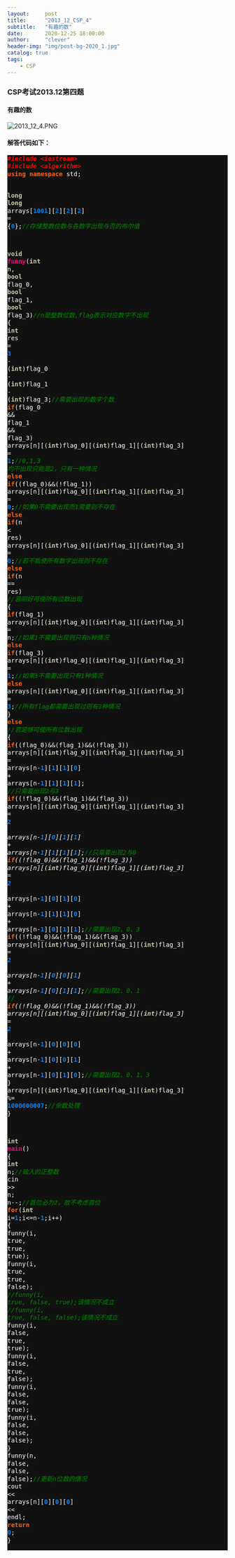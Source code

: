 ```yaml
---
layout:     post
title:      "2013_12_CSP_4"
subtitle:   "有趣的数"
date:       2020-12-25 18:00:00
author:     "clever"
header-img: "img/post-bg-2020_1.jpg"
catalog: true
tags:
    - CSP
---
```




### CSP考试2013.12第四题

#### 有趣的数

![2013_12_4.PNG](/CSP/2013_12_4.PNG)

#### 解答代码如下：

<div class="highlight" style="background: #111111"><pre style="line-height: 125%"><span style="color: #ff0007; font-weight: bold; font-style: italic; background-color: #0f140f">#include &lt;iostream&gt;</span>
<span style="color: #ff0007; font-weight: bold; font-style: italic; background-color: #0f140f">#include &lt;algorithm&gt;</span>
<span style="color: #fb660a; font-weight: bold">using</span> <span style="color: #fb660a; font-weight: bold">namespace</span> <span style="color: #ffffff">std;</span>

<span style="color: #cdcaa9; font-weight: bold">long</span> <span style="color: #cdcaa9; font-weight: bold">long</span> <span style="color: #ffffff">arrays[</span><span style="color: #0086f7; font-weight: bold">1001</span><span style="color: #ffffff">][</span><span style="color: #0086f7; font-weight: bold">2</span><span style="color: #ffffff">][</span><span style="color: #0086f7; font-weight: bold">2</span><span style="color: #ffffff">][</span><span style="color: #0086f7; font-weight: bold">2</span><span style="color: #ffffff">]</span> <span style="color: #ffffff">=</span> <span style="color: #ffffff">{</span><span style="color: #0086f7; font-weight: bold">0</span><span style="color: #ffffff">};</span><span style="color: #008800; font-style: italic; background-color: #0f140f">//存储整数位数与各数字出现与否的布尔值</span>

<span style="color: #cdcaa9; font-weight: bold">void</span> <span style="color: #ff0086; font-weight: bold">funny</span><span style="color: #ffffff">(</span><span style="color: #cdcaa9; font-weight: bold">int</span> <span style="color: #ffffff">n,</span> <span style="color: #cdcaa9; font-weight: bold">bool</span> <span style="color: #ffffff">flag_0,</span> <span style="color: #cdcaa9; font-weight: bold">bool</span> <span style="color: #ffffff">flag_1,</span> <span style="color: #cdcaa9; font-weight: bold">bool</span> <span style="color: #ffffff">flag_3)</span><span style="color: #008800; font-style: italic; background-color: #0f140f">//n是整数位数,flag表示对应数字不出现</span>
<span style="color: #ffffff">{</span>
    <span style="color: #cdcaa9; font-weight: bold">int</span> <span style="color: #ffffff">res</span> <span style="color: #ffffff">=</span> <span style="color: #0086f7; font-weight: bold">3</span> <span style="color: #ffffff">-</span> <span style="color: #ffffff">(</span><span style="color: #cdcaa9; font-weight: bold">int</span><span style="color: #ffffff">)flag_0</span> <span style="color: #ffffff">-</span> <span style="color: #ffffff">(</span><span style="color: #cdcaa9; font-weight: bold">int</span><span style="color: #ffffff">)flag_1</span> <span style="color: #ffffff">-</span> <span style="color: #ffffff">(</span><span style="color: #cdcaa9; font-weight: bold">int</span><span style="color: #ffffff">)flag_3;</span><span style="color: #008800; font-style: italic; background-color: #0f140f">//需要出现的数字个数</span>
    <span style="color: #fb660a; font-weight: bold">if</span><span style="color: #ffffff">(flag_0</span> <span style="color: #ffffff">&amp;&amp;</span> <span style="color: #ffffff">flag_1</span> <span style="color: #ffffff">&amp;&amp;</span> <span style="color: #ffffff">flag_3)</span> <span style="color: #ffffff">arrays[n][(</span><span style="color: #cdcaa9; font-weight: bold">int</span><span style="color: #ffffff">)flag_0][(</span><span style="color: #cdcaa9; font-weight: bold">int</span><span style="color: #ffffff">)flag_1][(</span><span style="color: #cdcaa9; font-weight: bold">int</span><span style="color: #ffffff">)flag_3]</span> <span style="color: #ffffff">=</span> <span style="color: #0086f7; font-weight: bold">1</span><span style="color: #ffffff">;</span><span style="color: #008800; font-style: italic; background-color: #0f140f">//0,1,3 均不出现只能是2，只有一种情况</span>
    <span style="color: #fb660a; font-weight: bold">else</span> <span style="color: #fb660a; font-weight: bold">if</span><span style="color: #ffffff">((flag_0)&amp;&amp;(!flag_1))</span> <span style="color: #ffffff">arrays[n][(</span><span style="color: #cdcaa9; font-weight: bold">int</span><span style="color: #ffffff">)flag_0][(</span><span style="color: #cdcaa9; font-weight: bold">int</span><span style="color: #ffffff">)flag_1][(</span><span style="color: #cdcaa9; font-weight: bold">int</span><span style="color: #ffffff">)flag_3]</span> <span style="color: #ffffff">=</span> <span style="color: #0086f7; font-weight: bold">0</span><span style="color: #ffffff">;</span><span style="color: #008800; font-style: italic; background-color: #0f140f">//如果0不需要出现而1需要则不存在</span>
    <span style="color: #fb660a; font-weight: bold">else</span> <span style="color: #fb660a; font-weight: bold">if</span><span style="color: #ffffff">(n</span> <span style="color: #ffffff">&lt;</span> <span style="color: #ffffff">res)</span> <span style="color: #ffffff">arrays[n][(</span><span style="color: #cdcaa9; font-weight: bold">int</span><span style="color: #ffffff">)flag_0][(</span><span style="color: #cdcaa9; font-weight: bold">int</span><span style="color: #ffffff">)flag_1][(</span><span style="color: #cdcaa9; font-weight: bold">int</span><span style="color: #ffffff">)flag_3]</span> <span style="color: #ffffff">=</span> <span style="color: #0086f7; font-weight: bold">0</span><span style="color: #ffffff">;</span><span style="color: #008800; font-style: italic; background-color: #0f140f">//若不能使所有数字出现则不存在</span>
    <span style="color: #fb660a; font-weight: bold">else</span> <span style="color: #fb660a; font-weight: bold">if</span><span style="color: #ffffff">(n</span> <span style="color: #ffffff">==</span> <span style="color: #ffffff">res)</span> <span style="color: #008800; font-style: italic; background-color: #0f140f">//若刚好可使所有位数出现</span>
    <span style="color: #ffffff">{</span>
            <span style="color: #fb660a; font-weight: bold">if</span><span style="color: #ffffff">(flag_1)</span> <span style="color: #ffffff">arrays[n][(</span><span style="color: #cdcaa9; font-weight: bold">int</span><span style="color: #ffffff">)flag_0][(</span><span style="color: #cdcaa9; font-weight: bold">int</span><span style="color: #ffffff">)flag_1][(</span><span style="color: #cdcaa9; font-weight: bold">int</span><span style="color: #ffffff">)flag_3]</span> <span style="color: #ffffff">=</span> <span style="color: #ffffff">n;</span><span style="color: #008800; font-style: italic; background-color: #0f140f">//如果1不需要出现则只有n种情况</span>
            <span style="color: #fb660a; font-weight: bold">else</span> <span style="color: #fb660a; font-weight: bold">if</span><span style="color: #ffffff">(flag_3)</span> <span style="color: #ffffff">arrays[n][(</span><span style="color: #cdcaa9; font-weight: bold">int</span><span style="color: #ffffff">)flag_0][(</span><span style="color: #cdcaa9; font-weight: bold">int</span><span style="color: #ffffff">)flag_1][(</span><span style="color: #cdcaa9; font-weight: bold">int</span><span style="color: #ffffff">)flag_3]</span> <span style="color: #ffffff">=</span> <span style="color: #0086f7; font-weight: bold">1</span><span style="color: #ffffff">;</span><span style="color: #008800; font-style: italic; background-color: #0f140f">//如果3不需要出现只有1种情况</span>
            <span style="color: #fb660a; font-weight: bold">else</span> <span style="color: #ffffff">arrays[n][(</span><span style="color: #cdcaa9; font-weight: bold">int</span><span style="color: #ffffff">)flag_0][(</span><span style="color: #cdcaa9; font-weight: bold">int</span><span style="color: #ffffff">)flag_1][(</span><span style="color: #cdcaa9; font-weight: bold">int</span><span style="color: #ffffff">)flag_3]</span> <span style="color: #ffffff">=</span> <span style="color: #0086f7; font-weight: bold">3</span><span style="color: #ffffff">;</span><span style="color: #008800; font-style: italic; background-color: #0f140f">//所有flag都需要出现过则有3种情况</span>
    <span style="color: #ffffff">}</span>
    <span style="color: #fb660a; font-weight: bold">else</span> <span style="color: #008800; font-style: italic; background-color: #0f140f">//若足够可使所有位数出现</span>
    <span style="color: #ffffff">{</span>
        <span style="color: #fb660a; font-weight: bold">if</span><span style="color: #ffffff">((flag_0)&amp;&amp;(flag_1)&amp;&amp;(!flag_3))</span> <span style="color: #ffffff">arrays[n][(</span><span style="color: #cdcaa9; font-weight: bold">int</span><span style="color: #ffffff">)flag_0][(</span><span style="color: #cdcaa9; font-weight: bold">int</span><span style="color: #ffffff">)flag_1][(</span><span style="color: #cdcaa9; font-weight: bold">int</span><span style="color: #ffffff">)flag_3]</span> <span style="color: #ffffff">=</span> <span style="color: #ffffff">arrays[n-</span><span style="color: #0086f7; font-weight: bold">1</span><span style="color: #ffffff">][</span><span style="color: #0086f7; font-weight: bold">1</span><span style="color: #ffffff">][</span><span style="color: #0086f7; font-weight: bold">1</span><span style="color: #ffffff">][</span><span style="color: #0086f7; font-weight: bold">0</span><span style="color: #ffffff">]</span> <span style="color: #ffffff">+</span> <span style="color: #ffffff">arrays[n-</span><span style="color: #0086f7; font-weight: bold">1</span><span style="color: #ffffff">][</span><span style="color: #0086f7; font-weight: bold">1</span><span style="color: #ffffff">][</span><span style="color: #0086f7; font-weight: bold">1</span><span style="color: #ffffff">][</span><span style="color: #0086f7; font-weight: bold">1</span><span style="color: #ffffff">];</span> <span style="color: #008800; font-style: italic; background-color: #0f140f">//只需要出现2与3</span>
        <span style="color: #fb660a; font-weight: bold">if</span><span style="color: #ffffff">((!flag_0)&amp;&amp;(flag_1)&amp;&amp;(flag_3))</span> <span style="color: #ffffff">arrays[n][(</span><span style="color: #cdcaa9; font-weight: bold">int</span><span style="color: #ffffff">)flag_0][(</span><span style="color: #cdcaa9; font-weight: bold">int</span><span style="color: #ffffff">)flag_1][(</span><span style="color: #cdcaa9; font-weight: bold">int</span><span style="color: #ffffff">)flag_3]</span> <span style="color: #ffffff">=</span> <span style="color: #0086f7; font-weight: bold">2</span> <span style="color: #ffffff">*</span> <span style="color: #ffffff">arrays[n-</span><span style="color: #0086f7; font-weight: bold">1</span><span style="color: #ffffff">][</span><span style="color: #0086f7; font-weight: bold">0</span><span style="color: #ffffff">][</span><span style="color: #0086f7; font-weight: bold">1</span><span style="color: #ffffff">][</span><span style="color: #0086f7; font-weight: bold">1</span><span style="color: #ffffff">]</span> <span style="color: #ffffff">+</span> <span style="color: #ffffff">arrays[n-</span><span style="color: #0086f7; font-weight: bold">1</span><span style="color: #ffffff">][</span><span style="color: #0086f7; font-weight: bold">1</span><span style="color: #ffffff">][</span><span style="color: #0086f7; font-weight: bold">1</span><span style="color: #ffffff">][</span><span style="color: #0086f7; font-weight: bold">1</span><span style="color: #ffffff">];</span><span style="color: #008800; font-style: italic; background-color: #0f140f">//只需要出现2与0</span>
        <span style="color: #fb660a; font-weight: bold">if</span><span style="color: #ffffff">((!flag_0)&amp;&amp;(flag_1)&amp;&amp;(!flag_3))</span> <span style="color: #ffffff">arrays[n][(</span><span style="color: #cdcaa9; font-weight: bold">int</span><span style="color: #ffffff">)flag_0][(</span><span style="color: #cdcaa9; font-weight: bold">int</span><span style="color: #ffffff">)flag_1][(</span><span style="color: #cdcaa9; font-weight: bold">int</span><span style="color: #ffffff">)flag_3]</span> <span style="color: #ffffff">=</span> <span style="color: #0086f7; font-weight: bold">2</span> <span style="color: #ffffff">*</span> <span style="color: #ffffff">arrays[n-</span><span style="color: #0086f7; font-weight: bold">1</span><span style="color: #ffffff">][</span><span style="color: #0086f7; font-weight: bold">0</span><span style="color: #ffffff">][</span><span style="color: #0086f7; font-weight: bold">1</span><span style="color: #ffffff">][</span><span style="color: #0086f7; font-weight: bold">0</span><span style="color: #ffffff">]</span> <span style="color: #ffffff">+</span> <span style="color: #ffffff">arrays[n-</span><span style="color: #0086f7; font-weight: bold">1</span><span style="color: #ffffff">][</span><span style="color: #0086f7; font-weight: bold">1</span><span style="color: #ffffff">][</span><span style="color: #0086f7; font-weight: bold">1</span><span style="color: #ffffff">][</span><span style="color: #0086f7; font-weight: bold">0</span><span style="color: #ffffff">]</span> <span style="color: #ffffff">+</span> <span style="color: #ffffff">arrays[n-</span><span style="color: #0086f7; font-weight: bold">1</span><span style="color: #ffffff">][</span><span style="color: #0086f7; font-weight: bold">0</span><span style="color: #ffffff">][</span><span style="color: #0086f7; font-weight: bold">1</span><span style="color: #ffffff">][</span><span style="color: #0086f7; font-weight: bold">1</span><span style="color: #ffffff">];</span><span style="color: #008800; font-style: italic; background-color: #0f140f">//需要出现2、0、3</span>
        <span style="color: #fb660a; font-weight: bold">if</span><span style="color: #ffffff">((!flag_0)&amp;&amp;(!flag_1)&amp;&amp;(flag_3))</span> <span style="color: #ffffff">arrays[n][(</span><span style="color: #cdcaa9; font-weight: bold">int</span><span style="color: #ffffff">)flag_0][(</span><span style="color: #cdcaa9; font-weight: bold">int</span><span style="color: #ffffff">)flag_1][(</span><span style="color: #cdcaa9; font-weight: bold">int</span><span style="color: #ffffff">)flag_3]</span> <span style="color: #ffffff">=</span> <span style="color: #0086f7; font-weight: bold">2</span> <span style="color: #ffffff">*</span> <span style="color: #ffffff">arrays[n-</span><span style="color: #0086f7; font-weight: bold">1</span><span style="color: #ffffff">][</span><span style="color: #0086f7; font-weight: bold">0</span><span style="color: #ffffff">][</span><span style="color: #0086f7; font-weight: bold">0</span><span style="color: #ffffff">][</span><span style="color: #0086f7; font-weight: bold">1</span><span style="color: #ffffff">]</span> <span style="color: #ffffff">+</span> <span style="color: #ffffff">arrays[n-</span><span style="color: #0086f7; font-weight: bold">1</span><span style="color: #ffffff">][</span><span style="color: #0086f7; font-weight: bold">0</span><span style="color: #ffffff">][</span><span style="color: #0086f7; font-weight: bold">1</span><span style="color: #ffffff">][</span><span style="color: #0086f7; font-weight: bold">1</span><span style="color: #ffffff">];</span><span style="color: #008800; font-style: italic; background-color: #0f140f">//需要出现2、0、1                       //</span>
        <span style="color: #fb660a; font-weight: bold">if</span><span style="color: #ffffff">((!flag_0)&amp;&amp;(!flag_1)&amp;&amp;(!flag_3))</span> <span style="color: #ffffff">arrays[n][(</span><span style="color: #cdcaa9; font-weight: bold">int</span><span style="color: #ffffff">)flag_0][(</span><span style="color: #cdcaa9; font-weight: bold">int</span><span style="color: #ffffff">)flag_1][(</span><span style="color: #cdcaa9; font-weight: bold">int</span><span style="color: #ffffff">)flag_3]</span> <span style="color: #ffffff">=</span> <span style="color: #0086f7; font-weight: bold">2</span> <span style="color: #ffffff">*</span> <span style="color: #ffffff">arrays[n-</span><span style="color: #0086f7; font-weight: bold">1</span><span style="color: #ffffff">][</span><span style="color: #0086f7; font-weight: bold">0</span><span style="color: #ffffff">][</span><span style="color: #0086f7; font-weight: bold">0</span><span style="color: #ffffff">][</span><span style="color: #0086f7; font-weight: bold">0</span><span style="color: #ffffff">]</span> <span style="color: #ffffff">+</span> <span style="color: #ffffff">arrays[n-</span><span style="color: #0086f7; font-weight: bold">1</span><span style="color: #ffffff">][</span><span style="color: #0086f7; font-weight: bold">0</span><span style="color: #ffffff">][</span><span style="color: #0086f7; font-weight: bold">0</span><span style="color: #ffffff">][</span><span style="color: #0086f7; font-weight: bold">1</span><span style="color: #ffffff">]</span> <span style="color: #ffffff">+</span> <span style="color: #ffffff">arrays[n-</span><span style="color: #0086f7; font-weight: bold">1</span><span style="color: #ffffff">][</span><span style="color: #0086f7; font-weight: bold">0</span><span style="color: #ffffff">][</span><span style="color: #0086f7; font-weight: bold">1</span><span style="color: #ffffff">][</span><span style="color: #0086f7; font-weight: bold">0</span><span style="color: #ffffff">];</span><span style="color: #008800; font-style: italic; background-color: #0f140f">//需要出现2、0、1、3</span>
    <span style="color: #ffffff">}</span>
    <span style="color: #ffffff">arrays[n][(</span><span style="color: #cdcaa9; font-weight: bold">int</span><span style="color: #ffffff">)flag_0][(</span><span style="color: #cdcaa9; font-weight: bold">int</span><span style="color: #ffffff">)flag_1][(</span><span style="color: #cdcaa9; font-weight: bold">int</span><span style="color: #ffffff">)flag_3]</span> <span style="color: #ffffff">%=</span> <span style="color: #0086f7; font-weight: bold">1000000007</span><span style="color: #ffffff">;</span><span style="color: #008800; font-style: italic; background-color: #0f140f">//余数处理</span>
<span style="color: #ffffff">}</span>

<span style="color: #cdcaa9; font-weight: bold">int</span> <span style="color: #ff0086; font-weight: bold">main</span><span style="color: #ffffff">()</span>
<span style="color: #ffffff">{</span>
    <span style="color: #cdcaa9; font-weight: bold">int</span> <span style="color: #ffffff">n;</span><span style="color: #008800; font-style: italic; background-color: #0f140f">//输入的正整数</span>
    <span style="color: #ffffff">cin</span> <span style="color: #ffffff">&gt;&gt;</span> <span style="color: #ffffff">n;</span>
    <span style="color: #ffffff">n--;</span><span style="color: #008800; font-style: italic; background-color: #0f140f">//首位必为2，故不考虑首位</span>
    <span style="color: #fb660a; font-weight: bold">for</span><span style="color: #ffffff">(</span><span style="color: #cdcaa9; font-weight: bold">int</span> <span style="color: #ffffff">i=</span><span style="color: #0086f7; font-weight: bold">1</span><span style="color: #ffffff">;i&lt;=n-</span><span style="color: #0086f7; font-weight: bold">1</span><span style="color: #ffffff">;i++)</span>
    <span style="color: #ffffff">{</span>
        <span style="color: #ffffff">funny(i,</span> <span style="color: #ffffff">true,</span> <span style="color: #ffffff">true,</span> <span style="color: #ffffff">true);</span>
        <span style="color: #ffffff">funny(i,</span> <span style="color: #ffffff">true,</span> <span style="color: #ffffff">true,</span> <span style="color: #ffffff">false);</span>
        <span style="color: #008800; font-style: italic; background-color: #0f140f">//funny(i, true, false, true);该情况不成立</span>
        <span style="color: #008800; font-style: italic; background-color: #0f140f">//funny(i, true, false, false);该情况不成立</span>
        <span style="color: #ffffff">funny(i,</span> <span style="color: #ffffff">false,</span> <span style="color: #ffffff">true,</span> <span style="color: #ffffff">true);</span>
        <span style="color: #ffffff">funny(i,</span> <span style="color: #ffffff">false,</span> <span style="color: #ffffff">true,</span> <span style="color: #ffffff">false);</span>
        <span style="color: #ffffff">funny(i,</span> <span style="color: #ffffff">false,</span> <span style="color: #ffffff">false,</span> <span style="color: #ffffff">true);</span>
        <span style="color: #ffffff">funny(i,</span> <span style="color: #ffffff">false,</span> <span style="color: #ffffff">false,</span> <span style="color: #ffffff">false);</span>
    <span style="color: #ffffff">}</span>
    <span style="color: #ffffff">funny(n,</span> <span style="color: #ffffff">false,</span> <span style="color: #ffffff">false,</span> <span style="color: #ffffff">false);</span><span style="color: #008800; font-style: italic; background-color: #0f140f">//更新n位数的情况</span>
    <span style="color: #ffffff">cout</span> <span style="color: #ffffff">&lt;&lt;</span> <span style="color: #ffffff">arrays[n][</span><span style="color: #0086f7; font-weight: bold">0</span><span style="color: #ffffff">][</span><span style="color: #0086f7; font-weight: bold">0</span><span style="color: #ffffff">][</span><span style="color: #0086f7; font-weight: bold">0</span><span style="color: #ffffff">]</span> <span style="color: #ffffff">&lt;&lt;</span> <span style="color: #ffffff">endl;</span>
    <span style="color: #fb660a; font-weight: bold">return</span> <span style="color: #0086f7; font-weight: bold">0</span><span style="color: #ffffff">;</span>
<span style="color: #ffffff">}</span>
</pre></div>
